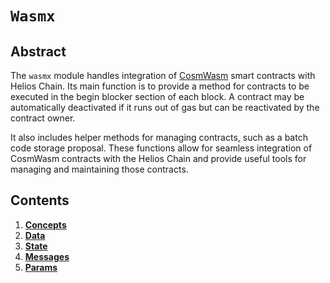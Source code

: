 # `Wasmx`

## Abstract

The `wasmx` module handles integration of [CosmWasm](https://cosmwasm.com) smart contracts with Helios Chain.
Its main function is to provide a method for contracts to be executed in the begin blocker section of each block.
A contract may be automatically deactivated if it runs out of gas but can be reactivated by the contract owner.

It also includes helper methods for managing contracts, such as a batch code storage proposal. These functions allow for seamless integration of CosmWasm contracts with the Helios Chain and provide useful tools for managing and maintaining those contracts.

## Contents

1. **[Concepts](./01_concepts.md)**
2. **[Data](./02_data.md)**
3. **[State](./03_proposals.md)**
4. **[Messages](./04_messages.md)**
5. **[Params](./05_params.md)**
